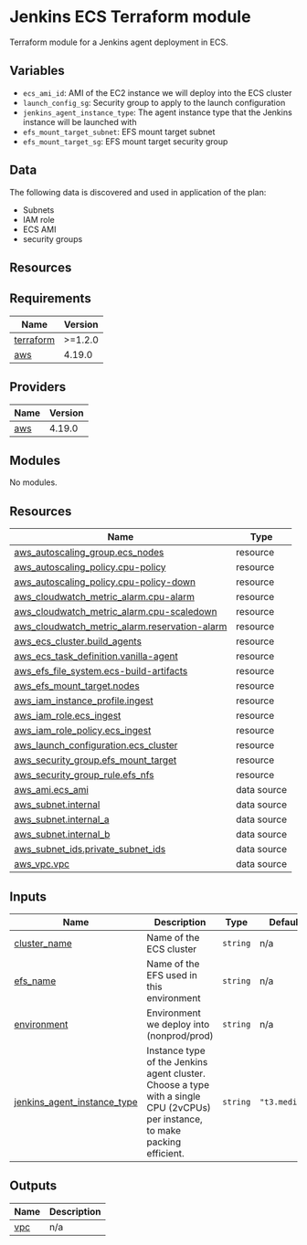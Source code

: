 # Jenkins ECS Terraform module

Terraform module for a Jenkins agent deployment in ECS.

## Variables

- `ecs_ami_id`: AMI of the EC2 instance we will deploy into the ECS cluster
- `launch_config_sg`: Security group to apply to the launch configuration
- `jenkins_agent_instance_type`: The agent instance type that the Jenkins instance will be launched with
- `efs_mount_target_subnet`: EFS mount target subnet
- `efs_mount_target_sg`: EFS mount target security group

## Data

The following data is discovered and used in application of the plan:

- Subnets
- IAM role
- ECS AMI
- security groups

## Resources

<!-- BEGIN_TF_DOCS -->
## Requirements

| Name | Version |
|------|---------|
| <a name="requirement_terraform"></a> [terraform](#requirement\_terraform) | >=1.2.0 |
| <a name="requirement_aws"></a> [aws](#requirement\_aws) | 4.19.0 |

## Providers

| Name | Version |
|------|---------|
| <a name="provider_aws"></a> [aws](#provider\_aws) | 4.19.0 |

## Modules

No modules.

## Resources

| Name | Type |
|------|------|
| [aws_autoscaling_group.ecs_nodes](https://registry.terraform.io/providers/hashicorp/aws/4.19.0/docs/resources/autoscaling_group) | resource |
| [aws_autoscaling_policy.cpu-policy](https://registry.terraform.io/providers/hashicorp/aws/4.19.0/docs/resources/autoscaling_policy) | resource |
| [aws_autoscaling_policy.cpu-policy-down](https://registry.terraform.io/providers/hashicorp/aws/4.19.0/docs/resources/autoscaling_policy) | resource |
| [aws_cloudwatch_metric_alarm.cpu-alarm](https://registry.terraform.io/providers/hashicorp/aws/4.19.0/docs/resources/cloudwatch_metric_alarm) | resource |
| [aws_cloudwatch_metric_alarm.cpu-scaledown](https://registry.terraform.io/providers/hashicorp/aws/4.19.0/docs/resources/cloudwatch_metric_alarm) | resource |
| [aws_cloudwatch_metric_alarm.reservation-alarm](https://registry.terraform.io/providers/hashicorp/aws/4.19.0/docs/resources/cloudwatch_metric_alarm) | resource |
| [aws_ecs_cluster.build_agents](https://registry.terraform.io/providers/hashicorp/aws/4.19.0/docs/resources/ecs_cluster) | resource |
| [aws_ecs_task_definition.vanilla-agent](https://registry.terraform.io/providers/hashicorp/aws/4.19.0/docs/resources/ecs_task_definition) | resource |
| [aws_efs_file_system.ecs-build-artifacts](https://registry.terraform.io/providers/hashicorp/aws/4.19.0/docs/resources/efs_file_system) | resource |
| [aws_efs_mount_target.nodes](https://registry.terraform.io/providers/hashicorp/aws/4.19.0/docs/resources/efs_mount_target) | resource |
| [aws_iam_instance_profile.ingest](https://registry.terraform.io/providers/hashicorp/aws/4.19.0/docs/resources/iam_instance_profile) | resource |
| [aws_iam_role.ecs_ingest](https://registry.terraform.io/providers/hashicorp/aws/4.19.0/docs/resources/iam_role) | resource |
| [aws_iam_role_policy.ecs_ingest](https://registry.terraform.io/providers/hashicorp/aws/4.19.0/docs/resources/iam_role_policy) | resource |
| [aws_launch_configuration.ecs_cluster](https://registry.terraform.io/providers/hashicorp/aws/4.19.0/docs/resources/launch_configuration) | resource |
| [aws_security_group.efs_mount_target](https://registry.terraform.io/providers/hashicorp/aws/4.19.0/docs/resources/security_group) | resource |
| [aws_security_group_rule.efs_nfs](https://registry.terraform.io/providers/hashicorp/aws/4.19.0/docs/resources/security_group_rule) | resource |
| [aws_ami.ecs_ami](https://registry.terraform.io/providers/hashicorp/aws/4.19.0/docs/data-sources/ami) | data source |
| [aws_subnet.internal](https://registry.terraform.io/providers/hashicorp/aws/4.19.0/docs/data-sources/subnet) | data source |
| [aws_subnet.internal_a](https://registry.terraform.io/providers/hashicorp/aws/4.19.0/docs/data-sources/subnet) | data source |
| [aws_subnet.internal_b](https://registry.terraform.io/providers/hashicorp/aws/4.19.0/docs/data-sources/subnet) | data source |
| [aws_subnet_ids.private_subnet_ids](https://registry.terraform.io/providers/hashicorp/aws/4.19.0/docs/data-sources/subnet_ids) | data source |
| [aws_vpc.vpc](https://registry.terraform.io/providers/hashicorp/aws/4.19.0/docs/data-sources/vpc) | data source |

## Inputs

| Name | Description | Type | Default | Required |
|------|-------------|------|---------|:--------:|
| <a name="input_cluster_name"></a> [cluster\_name](#input\_cluster\_name) | Name of the ECS cluster | `string` | n/a | yes |
| <a name="input_efs_name"></a> [efs\_name](#input\_efs\_name) | Name of the EFS used in this environment | `string` | n/a | yes |
| <a name="input_environment"></a> [environment](#input\_environment) | Environment we deploy into (nonprod/prod) | `string` | n/a | yes |
| <a name="input_jenkins_agent_instance_type"></a> [jenkins\_agent\_instance\_type](#input\_jenkins\_agent\_instance\_type) | Instance type of the Jenkins agent cluster. Choose a type with a single CPU (2vCPUs) per instance, to make packing efficient. | `string` | `"t3.medium"` | no |

## Outputs

| Name | Description |
|------|-------------|
| <a name="output_vpc"></a> [vpc](#output\_vpc) | n/a |
<!-- END_TF_DOCS -->
